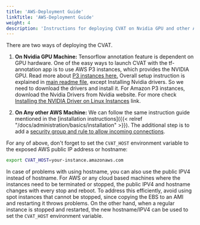 ```yaml
---
title: 'AWS-Deployment Guide'
linkTitle: 'AWS-Deployment Guide'
weight: 4
description: 'Instructions for deploying CVAT on Nvidia GPU and other AWS machines.'
---
```


There are two ways of deploying the CVAT.

1. **On Nvidia GPU Machine:** Tensorflow annotation feature is dependent on GPU hardware.
   One of the easy ways to launch CVAT with the tf-annotation app is to use AWS P3 instances,
   which provides the NVIDIA GPU.
   Read more about [P3 instances here.](https://aws.amazon.com/about-aws/whats-new/2017/10/introducing-amazon-ec2-p3-instances/)
   Overall setup instruction is explained in [main readme file](https://github.com/cvat-ai/cvat/),
   except Installing Nvidia drivers.
   So we need to download the drivers and install it.
   For Amazon P3 instances, download the Nvidia Drivers from Nvidia website.
   For more check [Installing the NVIDIA Driver on Linux Instances](https://docs.aws.amazon.com/AWSEC2/latest/UserGuide/install-nvidia-driver.html)
   link.

2. **On Any other AWS Machine:** We can follow the same instruction guide mentioned in the
   [installation instructions]({{< relref "/docs/administration/basics/installation" >}}).
   The additional step is to add a [security group and rule to allow incoming connections](https://docs.aws.amazon.com/AWSEC2/latest/UserGuide/using-network-security.html).

For any of above, don't forget to set the `CVAT_HOST` environment variable to the exposed
AWS public IP address or hostname:

```bash
export CVAT_HOST=your-instance.amazonaws.com
```

In case of problems with using hostname, you can also use the public IPV4 instead of hostname.
For AWS or any cloud based machines where the instances need to be terminated or stopped,
the public IPV4 and hostname changes with every stop and reboot.
To address this efficiently, avoid using spot instances that cannot be stopped,
since copying the EBS to an AMI and restarting it throws problems.
On the other hand, when a regular instance is stopped and restarted,
the new hostname/IPV4 can be used to set the  `CVAT_HOST` environment variable.

